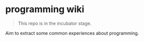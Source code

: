 # programming wiki
> This repo is in the incubator stage.

Aim to extract some common experiences about programming.
